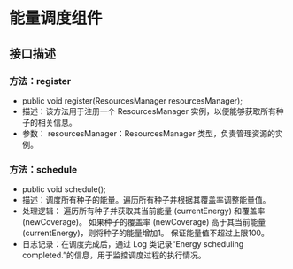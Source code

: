 # 能量调度组件
## 接口描述
### 方法：register
- public void register(ResourcesManager resourcesManager);
- 描述：该方法用于注册一个 ResourcesManager 实例，以便能够获取所有种子的相关信息。
- 参数： resourcesManager：ResourcesManager 类型，负责管理资源的实例。
### 方法：schedule
- public void schedule();
- 描述：调度所有种子的能量。遍历所有种子并根据其覆盖率调整能量值。
- 处理逻辑： 遍历所有种子并获取其当前能量 (currentEnergy) 和覆盖率 (newCoverage)。
   如果种子的覆盖率 (newCoverage) 高于其当前能量 (currentEnergy)，则将种子的能量增加1。
   保证能量值不超过上限100。
- 日志记录：在调度完成后，通过 Log 类记录“Energy scheduling completed.”的信息，用于监控调度过程的执行情况。